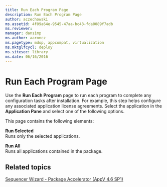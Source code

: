```yaml
---
title: Run Each Program Page
description: Run Each Program Page
author: aczechowski
ms.assetid: 4f09a64e-9545-47aa-bc43-fda0089f7adb
ms.reviewer: 
manager: dansimp
ms.author: aaroncz
ms.pagetype: mdop, appcompat, virtualization
ms.mktglfcycl: deploy
ms.sitesec: library
ms.date: 06/16/2016
---
```



# Run Each Program Page


Use the **Run Each Program** page to run each program to complete any configuration tasks after installation. For example, this step helps configure any associated application license agreements. Select the application in the **Application Pane** and select one of the following options.

This page contains the following elements:

<a href="" id="run-selected"></a>**Run Selected**  
Runs only the selected applications.

<a href="" id="run-all"></a>**Run All**  
Runs all applications contained in the package.

## Related topics


[Sequencer Wizard - Package Accelerator (AppV 4.6 SP1)](sequencer-wizard---package-accelerator--appv-46-sp1-.md)

 

 





